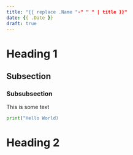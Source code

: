 ```yaml
---
title: "{{ replace .Name "-" " " | title }}"
date: {{ .Date }}
draft: true
---
```



# Heading 1

## Subsection 

### Subsubsection

This is some text

```python
print("Hello World)
```

# Heading 2


